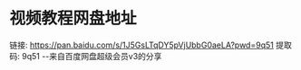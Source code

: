 # 视频教程网盘地址

链接: https://pan.baidu.com/s/1J5GsLTqDY5pVjUbbG0aeLA?pwd=9q51 提取码: 9q51 
--来自百度网盘超级会员v3的分享


